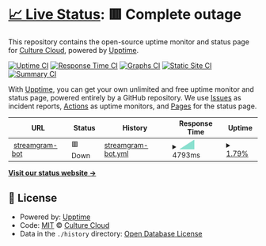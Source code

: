 # [📈 Live Status](https://status.culturecloud.gq): <!--live status--> **🟥 Complete outage**

This repository contains the open-source uptime monitor and status page for [Culture Cloud](https://culturecloud.gq), powered by [Upptime](https://github.com/upptime/upptime).

[![Uptime CI](https://github.com/culturecloud/status/workflows/Uptime%20CI/badge.svg)](https://github.com/culturecloud/status/actions?query=workflow%3A%22Uptime+CI%22)
[![Response Time CI](https://github.com/culturecloud/status/workflows/Response%20Time%20CI/badge.svg)](https://github.com/culturecloud/status/actions?query=workflow%3A%22Response+Time+CI%22)
[![Graphs CI](https://github.com/culturecloud/status/workflows/Graphs%20CI/badge.svg)](https://github.com/culturecloud/status/actions?query=workflow%3A%22Graphs+CI%22)
[![Static Site CI](https://github.com/culturecloud/status/workflows/Static%20Site%20CI/badge.svg)](https://github.com/culturecloud/status/actions?query=workflow%3A%22Static+Site+CI%22)
[![Summary CI](https://github.com/culturecloud/status/workflows/Summary%20CI/badge.svg)](https://github.com/culturecloud/status/actions?query=workflow%3A%22Summary+CI%22)

With [Upptime](https://upptime.js.org), you can get your own unlimited and free uptime monitor and status page, powered entirely by a GitHub repository. We use [Issues](https://github.com/culturecloud/status/issues) as incident reports, [Actions](https://github.com/culturecloud/status/actions) as uptime monitors, and [Pages](https://status.culturecloud.gq) for the status page.

<!--start: status pages-->
<!-- This summary is generated by Upptime (https://github.com/upptime/upptime) -->
<!-- Do not edit this manually, your changes will be overwritten -->
<!-- prettier-ignore -->
| URL | Status | History | Response Time | Uptime |
| --- | ------ | ------- | ------------- | ------ |
| <img alt="" src="https://icons.duckduckgo.com/ip3/streamgram-bot.culturecloud.repl.co.ico" height="13"> [streamgram-bot](https://streamgram-bot.culturecloud.repl.co) | 🟥 Down | [streamgram-bot.yml](https://github.com/culturecloud/status/commits/HEAD/history/streamgram-bot.yml) | <details><summary><img alt="Response time graph" src="./graphs/streamgram-bot/response-time-week.png" height="20"> 4793ms</summary><br><a href="https://status.culturecloud.gq/history/streamgram-bot"><img alt="Response time 4793" src="https://img.shields.io/endpoint?url=https%3A%2F%2Fraw.githubusercontent.com%2Fculturecloud%2Fstatus%2FHEAD%2Fapi%2Fstreamgram-bot%2Fresponse-time.json"></a><br><a href="https://status.culturecloud.gq/history/streamgram-bot"><img alt="24-hour response time 4793" src="https://img.shields.io/endpoint?url=https%3A%2F%2Fraw.githubusercontent.com%2Fculturecloud%2Fstatus%2FHEAD%2Fapi%2Fstreamgram-bot%2Fresponse-time-day.json"></a><br><a href="https://status.culturecloud.gq/history/streamgram-bot"><img alt="7-day response time 4793" src="https://img.shields.io/endpoint?url=https%3A%2F%2Fraw.githubusercontent.com%2Fculturecloud%2Fstatus%2FHEAD%2Fapi%2Fstreamgram-bot%2Fresponse-time-week.json"></a><br><a href="https://status.culturecloud.gq/history/streamgram-bot"><img alt="30-day response time 4793" src="https://img.shields.io/endpoint?url=https%3A%2F%2Fraw.githubusercontent.com%2Fculturecloud%2Fstatus%2FHEAD%2Fapi%2Fstreamgram-bot%2Fresponse-time-month.json"></a><br><a href="https://status.culturecloud.gq/history/streamgram-bot"><img alt="1-year response time 4793" src="https://img.shields.io/endpoint?url=https%3A%2F%2Fraw.githubusercontent.com%2Fculturecloud%2Fstatus%2FHEAD%2Fapi%2Fstreamgram-bot%2Fresponse-time-year.json"></a></details> | <details><summary><a href="https://status.culturecloud.gq/history/streamgram-bot">1.79%</a></summary><a href="https://status.culturecloud.gq/history/streamgram-bot"><img alt="All-time uptime 1.79%" src="https://img.shields.io/endpoint?url=https%3A%2F%2Fraw.githubusercontent.com%2Fculturecloud%2Fstatus%2FHEAD%2Fapi%2Fstreamgram-bot%2Fuptime.json"></a><br><a href="https://status.culturecloud.gq/history/streamgram-bot"><img alt="24-hour uptime 1.79%" src="https://img.shields.io/endpoint?url=https%3A%2F%2Fraw.githubusercontent.com%2Fculturecloud%2Fstatus%2FHEAD%2Fapi%2Fstreamgram-bot%2Fuptime-day.json"></a><br><a href="https://status.culturecloud.gq/history/streamgram-bot"><img alt="7-day uptime 1.79%" src="https://img.shields.io/endpoint?url=https%3A%2F%2Fraw.githubusercontent.com%2Fculturecloud%2Fstatus%2FHEAD%2Fapi%2Fstreamgram-bot%2Fuptime-week.json"></a><br><a href="https://status.culturecloud.gq/history/streamgram-bot"><img alt="30-day uptime 1.79%" src="https://img.shields.io/endpoint?url=https%3A%2F%2Fraw.githubusercontent.com%2Fculturecloud%2Fstatus%2FHEAD%2Fapi%2Fstreamgram-bot%2Fuptime-month.json"></a><br><a href="https://status.culturecloud.gq/history/streamgram-bot"><img alt="1-year uptime 1.79%" src="https://img.shields.io/endpoint?url=https%3A%2F%2Fraw.githubusercontent.com%2Fculturecloud%2Fstatus%2FHEAD%2Fapi%2Fstreamgram-bot%2Fuptime-year.json"></a></details>

<!--end: status pages-->

[**Visit our status website →**](https://status.culturecloud.gq)

## 📄 License

- Powered by: [Upptime](https://github.com/upptime/upptime)
- Code: [MIT](./LICENSE) © [Culture Cloud](https://culturecloud.gq)
- Data in the `./history` directory: [Open Database License](https://opendatacommons.org/licenses/odbl/1-0/)
